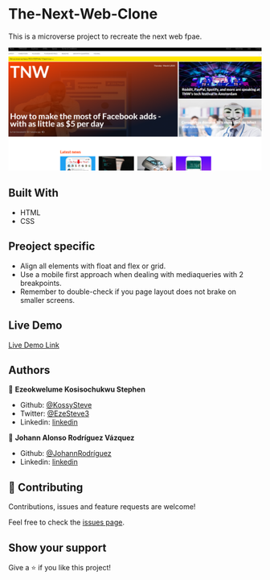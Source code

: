 # The-Next-Web-Clone
This is a microverse project to recreate the next web fpae.

![screenshot](./screenshot.png)

## Built With

- HTML
- CSS

## Preoject specific

- Align all elements with float and flex or grid.
- Use a mobile first approach when dealing with mediaqueries with 2 breakpoints.
- Remember to double-check if you page layout does not brake on smaller screens.

## Live Demo

[Live Demo Link](https://rawcdn.githack.com/KossySteve/Smashing_magazine_UI-UX/82a2716c3899635b0457615de49c4a9e7b0be187/index.html)

## Authors

👤 **Ezeokwelume Kosisochukwu Stephen**

- Github: [@KossySteve](https://github.com/KossySteve)
- Twitter: [@EzeSteve3](https://twitter.com/EzeSteve3/)
- Linkedin: [linkedin](https://www.linkedin.com/in/steve-ez-b090ba198/)

👤 **Johann Alonso Rodríguez Vázquez**

- Github: [@JohannRodríguez](https://github.com/JohannRodriguez)
- Linkedin: [linkedin](https://www.linkedin.com/in/johann-alonso-rodr%C3%ADguez-v%C3%A1zquez-25b07719a/)

## 🤝 Contributing

Contributions, issues and feature requests are welcome!

Feel free to check the [issues page](issues/).

## Show your support

Give a ⭐️ if you like this project!